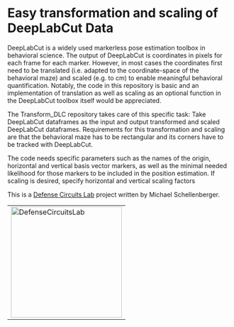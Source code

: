 # Easy transformation and scaling of DeepLabCut Data
DeepLabCut is a widely used markerless pose estimation toolbox in behavioral science. The output of DeepLabCut is coordinates in pixels for each frame for each marker. However, in most cases the coordinates first need to be translated (i.e. adapted to the coordinate-space of the behavioral maze) and scaled (e.g. to cm) to enable meaningful behavioral quantification. Notably, the code in this repository is basic and an implementation of translation as well as scaling as an optional function in the DeepLabCut toolbox itself would be appreciated.

The Transform_DLC repository takes care of this specific task: Take DeepLabCut dataframes as the input and output transformed and scaled DeepLabCut dataframes. Requirements for this transformation and scaling are that the behavioral maze has to be rectangular and its corners have to be tracked with DeepLabCut.

The code needs specific parameters such as the names of the origin, horizontal and vertical basis vector markers, as well as the minimal needed likelihood for those markers  to be included in the position estimation. If scaling is desired, specify horizontal and vertical scaling factors



This is a [Defense Circuits Lab](https://www.defense-circuits-lab.com/) project written by Michael Schellenberger.
<table>
<td>
    <a href="https://www.defense-circuits-lab.com/"> 
        <img src="https://static.wixstatic.com/media/547baf_87ffe507a5004e29925dbeb65fe110bb~mv2.png/v1/fill/w_406,h_246,al_c,q_85,usm_0.66_1.00_0.01,enc_auto/LabLogo3black.png" alt="DefenseCircuitsLab" style="width: 250px;"/>
    </a>
</td>

</table>
